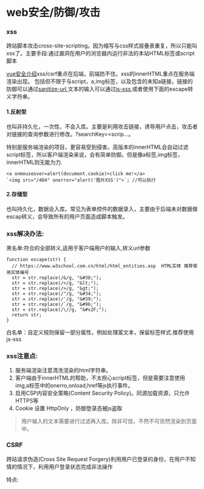 # web安全/防御/攻击

### xss

跨站脚本攻击cross-site-scripting。因为缩写与css样式层叠表重复，所以只能叫xss了。主要手段:通过漏洞在用户的浏览器内运行非法的本站HTML标签或script脚本

[vue安全介绍](https://cn.vuejs.org/v2/guide/security.html)xss/csrf重点在后端，前端防不住。xss的innerHTML重点在服务端渲染出现。 包括但不限于与script，a,img标签，以及包含的未知a链接，链接的防御可以通过[sanitize-url](https://github.com/braintree/sanitize-url#readme),文本的输入可以通过[js-xss](https://github.com/leizongmin/js-xss),或者使用下面的escape转义字符串。

#### 1.反射型

也叫非持久化，一次性，不会入库。主要是利用攻击链接，诱导用户点击，攻击者对链接的查询参数进行修改。?searchKey=\<scrip...。

特别是服务端渲染的项目，更容易受到侵害。高版本的innerHTML会自动过滤script标签，所以客户端渲染来说，会有简单防御。但是像a标签,img标签，innerHTML则无能为力.

```
<a onmouseover=alert(document.cookie)>click me!</a>
`<img src="/404" onerror="alert('图片XSS')">`; //可以执行
```

#### 2.存储型

也叫持久化，数据会入库。常见为表单控件的数据录入，主要由于后端未对数据做escap转义，会导致所有的用户页面造成脚本触发。

### xss解决办法:

黑名单:符合的全部转义,适用于客户端用户的输入,转义url参数

```
function escape(str) {
  // https://www.w3school.com.cn/html/html_entities.asp  HTML实体 推荐使用实体编号
  str = str.replace(/&/g, "&#38;");
  str = str.replace(/</g, "&lt;");
  str = str.replace(/>/g, "&gt;");
  str = str.replace(/"/g, "&#34;");
  str = str.replace(/'/g, "&#39;");
  str = str.replace(/`/g, "&#96;");
  str = str.replace(/\//g, "&#x2F;");
  return str;
}
```

白名单：自定义规则保留一部分属性，例如处理富文本，保留标签样式.推荐使用js-xss

### xss注意点:

1. 服务端渲染注意清洗渲染的html字符串。&#x20;
2. 客户端由于innerHTML的帮助，不太担心script标签，但是需要注意使用img,a标签中的onerro,onload,href等js执行事件。
3. 启用CSP内容安全策略(Content Security Policy)。同源加载资源，只允许HTTPS等
4. Cookie 设置 HttpOnly ，防御登录态被js盗取

> 用户输入的文本需要进行过滤再入库。除非可信，不然不可贸然渲染到页面中。

### CSRF

跨站请求伪造(Cross Site Request Forgery)利用用户已登录的身份，在用户不知情的情况下，利用用户登录状态完成非法操作

特点:
